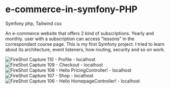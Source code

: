 # e-commerce-in-symfony-PHP

Symfony php, Tailwind css

An e-commerce website that offers 2 kind of subscriptions. Yearly and monthly.  user with a subscription can access "lessons" in the correspondant course page. 
This is my first Symfony project. I tried to learn about its architecture, event listeners, how routing, security and so on work. 


![FireShot Capture 110 - Profile - localhost](https://github.com/GhDh95/e-commerce-in-symfony-PHP/assets/88755979/0968d69b-eae0-49d4-a4a4-6ebd20e93f2c)
![FireShot Capture 109 - Checkout - localhost](https://github.com/GhDh95/e-commerce-in-symfony-PHP/assets/88755979/44bfbd74-26d4-432d-9c9c-955adb680da3)
![FireShot Capture 108 - Hello PricingController! - localhost](https://github.com/GhDh95/e-commerce-in-symfony-PHP/assets/88755979/098d73af-9155-4c9b-8b05-c7dc18784962)
![FireShot Capture 107 - Shop - localhost](https://github.com/GhDh95/e-commerce-in-symfony-PHP/assets/88755979/e2e4d8c9-133a-40a4-a82e-14b143cc4e74)
![FireShot Capture 106 - Hello HomepageController! - localhost](https://github.com/GhDh95/e-commerce-in-symfony-PHP/assets/88755979/eadb3c59-1a35-46fd-8e4a-a31415688cfd)
